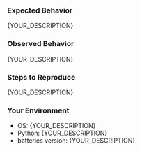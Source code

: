 <!-- Please replace {YOUR_DESCRIPTION} with requested information. -->

### Expected Behavior

{YOUR_DESCRIPTION}

### Observed Behavior

{YOUR_DESCRIPTION}

### Steps to Reproduce

{YOUR_DESCRIPTION}

### Your Environment

- OS: {YOUR_DESCRIPTION}
- Python: {YOUR_DESCRIPTION}
- batteries version: {YOUR_DESCRIPTION}
